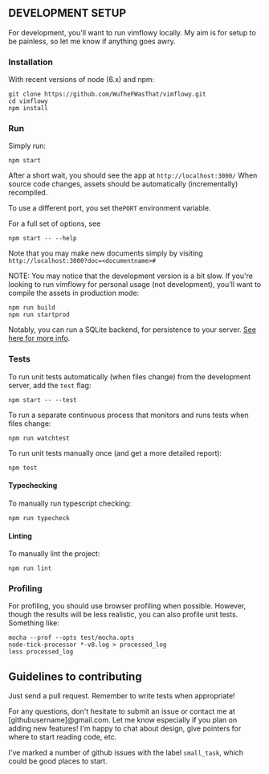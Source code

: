 ## DEVELOPMENT SETUP

For development, you'll want to run vimflowy locally.
My aim is for setup to be painless, so let me know if anything goes awry.

### Installation

With recent versions of node (6.x) and npm:

    git clone https://github.com/WuTheFWasThat/vimflowy.git
    cd vimflowy
    npm install

### Run

Simply run:

    npm start

After a short wait, you should see the app at `http://localhost:3000/`
When source code changes, assets should be automatically (incrementally) recompiled.

To use a different port, you set the`PORT` environment variable.

For a full set of options, see

    npm start -- --help

Note that you may make new documents simply by visiting
`http://localhost:3000?doc=<documentname>#`

NOTE: You may notice that the development version is a bit slow.
If you're looking to run vimflowy for personal usage (not development), you'll want to compile the assets in production mode:

    npm run build
    npm run startprod

Notably, you can run a SQLite backend, for persistence to your server.
[See here for more info](storage/SQLite.md).

### Tests

To run unit tests automatically (when files change) from the development server, add the `test` flag:

    npm start -- --test

To run a separate continuous process that monitors and runs tests when files change:

    npm run watchtest

To run unit tests manually once (and get a more detailed report):

    npm test

#### Typechecking

To manually run typescript checking:

    npm run typecheck

#### Linting

To manually lint the project:

    npm run lint

### Profiling

For profiling, you should use browser profiling when possible.
However, though the results will be less realistic, you can also profile unit tests.  Something like:

    mocha --prof --opts test/mocha.opts
    node-tick-processor *-v8.log > processed_log
    less processed_log

## Guidelines to contributing

Just send a pull request.  Remember to write tests when appropriate!

For any questions, don't hesitate to submit an issue or contact me at [githubusername]@gmail.com.  Let me know especially if you plan on adding new features!  I'm happy to chat about design, give pointers for where to start reading code, etc.

I've marked a number of github issues with the label `small_task`, which could be good places to start.
